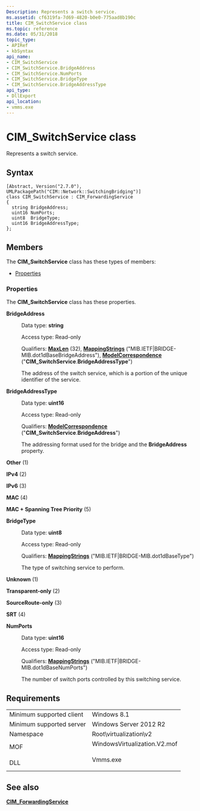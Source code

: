 ```yaml
---
Description: Represents a switch service.
ms.assetid: cf6319fa-7d69-4820-b0e0-775aad8b190c
title: CIM_SwitchService class
ms.topic: reference
ms.date: 05/31/2018
topic_type: 
- APIRef
- kbSyntax
api_name: 
- CIM_SwitchService
- CIM_SwitchService.BridgeAddress
- CIM_SwitchService.NumPorts
- CIM_SwitchService.BridgeType
- CIM_SwitchService.BridgeAddressType
api_type: 
- DllExport
api_location: 
- vmms.exe
---
```


# CIM\_SwitchService class

Represents a switch service.

## Syntax

``` syntax
[Abstract, Version("2.7.0"), UMLPackagePath("CIM::Network::SwitchingBridging")]
class CIM_SwitchService : CIM_ForwardingService
{
  string BridgeAddress;
  uint16 NumPorts;
  uint8  BridgeType;
  uint16 BridgeAddressType;
};
```

## Members

The **CIM\_SwitchService** class has these types of members:

-   [Properties](#properties)

### Properties

The **CIM\_SwitchService** class has these properties.

<dl> <dt>

**BridgeAddress**
</dt> <dd> <dl> <dt>

Data type: **string**
</dt> <dt>

Access type: Read-only
</dt> <dt>

Qualifiers: [**MaxLen**](/windows/desktop/WmiSdk/standard-qualifiers) (32), [**MappingStrings**](/windows/desktop/WmiSdk/standard-qualifiers) ("MIB.IETF\|BRIDGE-MIB.dot1dBaseBridgeAddress"), [**ModelCorrespondence**](/windows/desktop/WmiSdk/standard-qualifiers) ("**CIM\_SwitchService**.**BridgeAddressType**")
</dt> </dl>

The address of the switch service, which is a portion of the unique identifier of the service.

</dd> <dt>

**BridgeAddressType**
</dt> <dd> <dl> <dt>

Data type: **uint16**
</dt> <dt>

Access type: Read-only
</dt> <dt>

Qualifiers: [**ModelCorrespondence**](/windows/desktop/WmiSdk/standard-qualifiers) ("**CIM\_SwitchService**.**BridgeAddress**")
</dt> </dl>

The addressing format used for the bridge and the **BridgeAddress** property.

<dt>

<span id="Other"></span><span id="other"></span><span id="OTHER"></span>

**Other** (1)


</dt> <dd></dd> <dt>

<span id="IPv4"></span><span id="ipv4"></span><span id="IPV4"></span>

**IPv4** (2)


</dt> <dd></dd> <dt>

<span id="IPv6"></span><span id="ipv6"></span><span id="IPV6"></span>

**IPv6** (3)


</dt> <dd></dd> <dt>

<span id="MAC"></span><span id="mac"></span>

**MAC** (4)


</dt> <dd></dd> <dt>

<span id="MAC___Spanning_Tree_Priority"></span><span id="mac___spanning_tree_priority"></span><span id="MAC___SPANNING_TREE_PRIORITY"></span>

**MAC + Spanning Tree Priority** (5)


</dt> <dd></dd> </dl>

</dd> <dt>

**BridgeType**
</dt> <dd> <dl> <dt>

Data type: **uint8**
</dt> <dt>

Access type: Read-only
</dt> <dt>

Qualifiers: [**MappingStrings**](/windows/desktop/WmiSdk/standard-qualifiers) ("MIB.IETF\|BRIDGE-MIB.dot1dBaseType")
</dt> </dl>

The type of switching service to perform.

<dt>

<span id="Unknown"></span><span id="unknown"></span><span id="UNKNOWN"></span>

**Unknown** (1)


</dt> <dd></dd> <dt>

<span id="Transparent-only"></span><span id="transparent-only"></span><span id="TRANSPARENT-ONLY"></span>

**Transparent-only** (2)


</dt> <dd></dd> <dt>

<span id="SourceRoute-only"></span><span id="sourceroute-only"></span><span id="SOURCEROUTE-ONLY"></span>

**SourceRoute-only** (3)


</dt> <dd></dd> <dt>

<span id="SRT"></span><span id="srt"></span>

**SRT** (4)


</dt> <dd></dd> </dl>

</dd> <dt>

**NumPorts**
</dt> <dd> <dl> <dt>

Data type: **uint16**
</dt> <dt>

Access type: Read-only
</dt> <dt>

Qualifiers: [**MappingStrings**](/windows/desktop/WmiSdk/standard-qualifiers) ("MIB.IETF\|BRIDGE-MIB.dot1dBaseNumPorts")
</dt> </dl>

The number of switch ports controlled by this switching service.

</dd> </dl>

## Requirements



|                                     |                                                                                                         |
|-------------------------------------|---------------------------------------------------------------------------------------------------------|
| Minimum supported client<br/> | Windows 8.1<br/>                                                                                  |
| Minimum supported server<br/> | Windows Server 2012 R2<br/>                                                                       |
| Namespace<br/>                | Root\\virtualization\\v2<br/>                                                                     |
| MOF<br/>                      | <dl> <dt>WindowsVirtualization.V2.mof</dt> </dl> |
| DLL<br/>                      | <dl> <dt>Vmms.exe</dt> </dl>                     |



## See also

<dl> <dt>

[**CIM\_ForwardingService**](cim-forwardingservice.md)
</dt> </dl>

 

